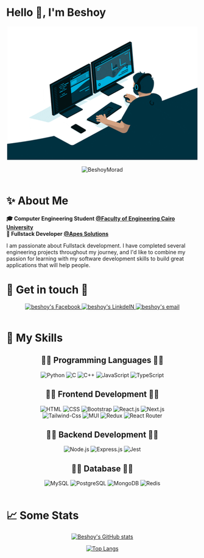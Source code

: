 # Hello 👋, I'm Beshoy

<p align="center">
  <img src="/main.gif" alt="Coder GIF" width="500" height="350">
</p>

<div align="center">
  <img src="https://komarev.com/ghpvc/?username=BeshoyMorad&label=Profile%20views&color=0e75b6&style=flat" alt="BeshoyMorad" />
</div>

<br>

# ✨ About Me
<strong>🎓 Computer Engineering Student <a href="http://eng.cu.edu.eg/ar/">@Faculty of Engineering Cairo University</a></strong>
<br />
<strong>🏢 Fullstack Developer <a href="https://apessolutions.com/">@Apes Solutions</a></strong>

I am passionate about Fullstack development. I have completed several engineering projects throughout my journey, and I'd like to combine my passion for learning with my software development skills to build great applications that will help people.

# 💬 Get in touch 💬

<div align="center">
  <a href="https://www.facebook.com/iiBesh00/">
  <img alt="beshoy's Facebook" src="https://img.shields.io/badge/Facebook-1877F2?style=for-the-badge&logo=facebook&logoColor=white" 
       draggable="false" />
  </a>

  <a href="https://www.linkedin.com/in/beshoymorad/">
    <img alt="beshoy's LinkdeIN" src="https://img.shields.io/badge/LinkedIn-0077B5?style=for-the-badge&logo=linkedin&logoColor=white"
         draggable="false" />
  </a>

  <a href="mailto:beshoymorad2002@gmail.com">
    <img alt="beshoy's email" src="https://img.shields.io/badge/Gmail-D14836?style=for-the-badge&logo=gmail&logoColor=white" 
          draggable="false" />
  </a>
</div>

<br>

# 🤹 My Skills

<div>
  <div align='center'>
    <h2> 👨‍💻 Programming Languages 👩‍💻 </h2>
    <img title="Python" src="https://img.shields.io/badge/Python-14354C?style=for-the-badge&logo=python&logoColor=white">
    <img title="C" src="https://img.shields.io/badge/C-00599C?style=for-the-badge&logo=c&logoColor=white">
    <img title="C++" src="https://img.shields.io/badge/C%2B%2B-00599C?style=for-the-badge&logo=c%2B%2B&logoColor=white">
    <img title="JavaScript" src="https://img.shields.io/badge/JavaScript-323330?style=for-the-badge&logo=javascript&logoColor=F7DF1E">
    <img title="TypeScript" src="https://img.shields.io/badge/TypeScript-007ACC?style=for-the-badge&logo=typescript&logoColor=white">
  </div>
  
  <div align='center'>
    <h2> 👨‍💻 Frontend Development 👩‍💻 </h2>
    <img title="HTML" src="https://img.shields.io/badge/HTML5-E34F26?style=for-the-badge&logo=html5&logoColor=white">
    <img title="CSS" src="https://img.shields.io/badge/CSS3-1572B6?style=for-the-badge&logo=css3&logoColor=white">
    <img title="Bootstrap" src="https://img.shields.io/badge/Bootstrap-563D7C?style=for-the-badge&logo=bootstrap&logoColor=white">
    <img title="React.js" src="https://img.shields.io/badge/React-20232A?style=for-the-badge&logo=react&logoColor=61DAFB">
    <img title="Next.js" src="https://img.shields.io/badge/Next.js-000?logo=nextdotjs&logoColor=fff&style=for-the-badge">
    <br />
    <img title="Tailwind-Css" src="https://img.shields.io/badge/Tailwind_CSS-38B2AC?style=for-the-badge&logo=tailwind-css&logoColor=white">
    <img title="MUI" src="https://img.shields.io/badge/Material--UI-0081CB?style=for-the-badge&logo=material-ui&logoColor=white">
    <img title="Redux" src="https://img.shields.io/badge/Redux-593D88?style=for-the-badge&logo=redux&logoColor=white">
    <img title="React Router" src="https://img.shields.io/badge/React_Router-CA4245?style=for-the-badge&logo=react-router&logoColor=white">
  </div>

  <div align='center'>
    <h2> 👨‍💻 Backend Development 👩‍💻 </h2>
    <img title="Node.js" src="https://img.shields.io/badge/Node.js-43853D?style=for-the-badge&logo=node.js&logoColor=white">
    <img title="Express.js" src="https://img.shields.io/badge/Express.js-404D59?style=for-the-badge">
    <img title="Jest" src="https://img.shields.io/badge/Jest-323330?style=for-the-badge&logo=Jest&logoColor=white">
  </div>

  <div align='center'>
    <h2> 👨‍💻 Database 👩‍💻 </h2>
    <img title="MySQL" src="https://img.shields.io/badge/MySQL-00000F?style=for-the-badge&logo=mysql&logoColor=white">
    <img title="PostgreSQL" src="https://img.shields.io/badge/PostgreSQL-316192?style=for-the-badge&logo=postgresql&logoColor=white">
    <img title="MongoDB" src="https://img.shields.io/badge/MongoDB-4EA94B?style=for-the-badge&logo=mongodb&logoColor=white">
    <img title="Redis" src="https://img.shields.io/badge/redis-%23DD0031.svg?&style=for-the-badge&logo=redis&logoColor=white">
  </div>
</div>

<br>

# 📈 Some Stats
<div align="center">

  [![Beshoy's GitHub stats](https://github-readme-stats.vercel.app/api?username=BeshoyMorad&show_icons=true&theme=radical)](https://github.com/anuraghazra/github-readme-stats)
  
  [![Top Langs](https://github-readme-stats.vercel.app/api/top-langs/?username=BeshoyMorad&hide_progress=true&theme=radical)](https://github.com/anuraghazra/github-readme-stats)

</div>
